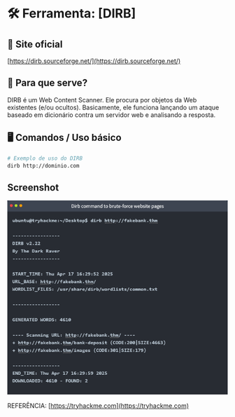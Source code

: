 # 🛠️ Ferramenta: [DIRB]

## 🔗 Site oficial

[https://dirb.sourceforge.net/](https://dirb.sourceforge.net/)

## 📌 Para que serve?

DIRB é um Web Content Scanner. Ele procura por objetos da Web existentes (e/ou ocultos). Basicamente, ele funciona lançando um ataque baseado em dicionário contra um servidor web e analisando a resposta.

## 🖥️ Comandos / Uso básico

```bash
# Exemplo de uso do DIRB
dirb http://dominio.com
```

## Screenshot

![dirb output](/images/dirb_output.png)

REFERÊNCIA: [https://tryhackme.com](https://tryhackme.com)
